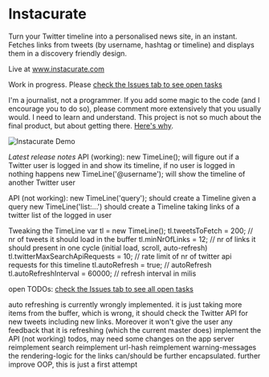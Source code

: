 Instacurate
===========

Turn your Twitter timeline into a personalised news site, in an instant. Fetches links from tweets (by username, hashtag or timeline) and displays them in a discovery friendly design.

Live at www.instacurate.com

Work in progress. Please [check the Issues tab to see open tasks](https://github.com/davidbauer/instacurate/issues)

I'm a journalist, not a programmer. If you add some magic to the code (and I encourage you to do so), please comment more extensively that you usually would. I need to learn and understand. This project is not so much about the final product, but about getting there. [Here's why](http://www.davidbauer.ch/2013/01/25/how-i-learnt-to-code-in-one-year/).

![Instacurate Demo](http://instacurate.com/img/demo.png)

*Latest release notes*
API (working):
new TimeLine(); will figure out if a Twitter user is logged in and show its timeline, if no user is logged in nothing happens
new TimeLine('@username'); will show the timeline of another Twitter user

API (not working):
new TimeLine('query'); should create a Timeline given a query
new TimeLine('list:...') should create a Timeline taking links of a twitter list of the logged in user

Tweaking the TimeLine
var tl = new TimeLine();
tl.tweetsToFetch = 200; // nr of tweets it should load in the buffer
tl.minNrOfLinks = 12; // nr of links it should present in one cycle (initial load, scroll, auto-refresh)
tl.twitterMaxSearchApiRequests = 10; // rate limit of nr of twitter api requests for this timeline
tl.autoRefresh = true; // autoRefresh
tl.autoRefreshInterval = 60000; // refresh interval in milis

open TODOs:
[check the Issues tab to see all open tasks](https://github.com/davidbauer/instacurate/issues)

auto refreshing is currently wrongly implemented. it is just taking more items from the buffer, which is wrong, it should check the Twitter API for new tweets including new links. Moreover it won't give the user any feedback that it is refreshing (which the current master does)
implement the API (not working) todos, may need some changes on the app server
reimplement search
reimplement url-hash
reimplement warning-messages
the rendering-logic for the links can/should be further encapsulated.
further improve OOP, this is just a first attempt

